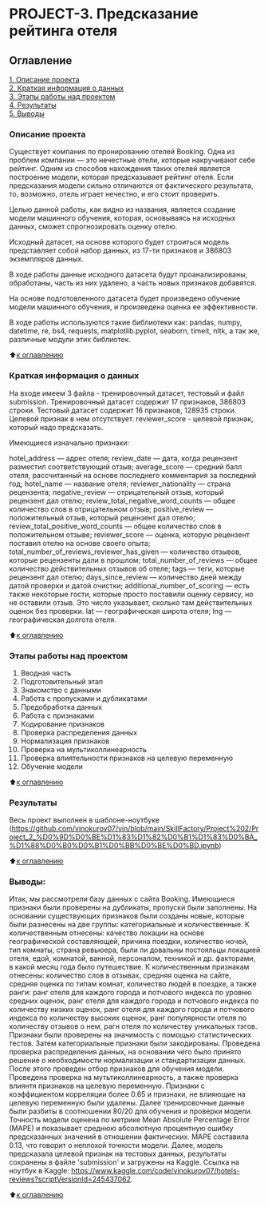 # PROJECT-3. Предсказание рейтинга отеля

## Оглавление  
[1. Описание проекта](README.md#Описание-проекта)  
[2. Краткая информация о данных](README.md#Краткая-информация-о-данных)  
[3. Этапы работы над проектом](README.md#Этапы-работы-над-проектом)  
[4. Результаты](README.md#Результаты)    
[5. Выводы](README.md#Выводы) 

### Описание проекта  

Существует компания по пронированию отелей Booking. Одна из проблем компании — это нечестные отели, которые накручивают себе рейтинг. Одним из способов нахождения таких отелей является построение модели, которая предсказывает рейтинг отеля. Если предсказания модели сильно отличаются от фактического результата, то, возможно, отель играет нечестно, и его стоит проверить.

Целью данной работы, как видно из названия, является создание модели машинного обучения, которая, основываясь на исходных данных, сможет спрогнозировать оценку отелю.

Исходный датасет, на основе которого будет строиться модель представляет собой набор данных, из 17-ти признаков и 386803 экземпляров данных.

В ходе работы данные исходного датасета будут проанализированы, обработаны, часть из них удалено, а часть новых признаков добавятся.

На основе подготовленного датасета будет произведено обучение модели машинного обучения, и произведена оценка ее эффективности.

В ходе работы используются такие библиотеки как: pandas, numpy, datetime, re, bs4, requests, matplotlib.pyplot, seaborn, timeit, nltk, а так же, различные модули этих библиотек.




:arrow_up:[к оглавлению](README.md#Оглавление)


### Краткая информация о данных

На входе имеем 3 файла - тренировочный датасет, тестовый и файл submission.
Тренировочный датасет содержит 17 признаков, 386803 строки.
Тестовый датасет содержит 16 признаков, 128935 строки. Целевой признак в нем отсутствует.
reviewer_score - целевой признак, который надо предсказать.

Имеющиеся изначально признаки:

hotel_address — адрес отеля;
review_date — дата, когда рецензент разместил соответствующий отзыв;
average_score — средний балл отеля, рассчитанный на основе последнего комментария за последний год;
hotel_name — название отеля;
reviewer_nationality — страна рецензента;
negative_review — отрицательный отзыв, который рецензент дал отелю;
review_total_negative_word_counts — общее количество слов в отрицательном отзыв;
positive_review — положительный отзыв, который рецензент дал отелю;
review_total_positive_word_counts — общее количество слов в положительном отзыве;
reviewer_score — оценка, которую рецензент поставил отелю на основе своего опыта;
total_number_of_reviews_reviewer_has_given — количество отзывов, которые рецензенты дали в прошлом;
total_number_of_reviews — общее количество действительных отзывов об отеле;
tags — теги, которые рецензент дал отелю;
days_since_review — количество дней между датой проверки и датой очистки;
additional_number_of_scoring — есть также некоторые гости, которые просто поставили оценку сервису, но не оставили отзыв. Это число указывает, сколько там действительных оценок без проверки.
lat — географическая широта отеля;
lng — географическая долгота отеля.
  
:arrow_up:[к оглавлению](README.md#Оглавление)


### Этапы работы над проектом  

1. Вводная часть
2. Подготовительный этап
3. Знакомство с данными
4. Работа с пропусками и дубликатами
5. Предобработка данных
6. Работа с признаками
7. Кодирование признаков
8. Проверка распределения данных
9. Нормализация признаков
10. Проверка на мультиколлинеарность
11. Проверка влиятельности признаков на целевую переменную
12. Обучение модели


:arrow_up:[к оглавлению](README.md#Оглавление)


### Результаты
Весь проект выполнен в шаблоне-ноутбуке (https://github.com/vinokurov07/vin/blob/main/SkillFactory/Project%202/Project_2_%D0%9D%D0%BE%D1%83%D1%82%D0%B1%D1%83%D0%BA_%D1%88%D0%B0%D0%B1%D0%BB%D0%BE%D0%BD.ipynb)


:arrow_up:[к оглавлению](README.md#Оглавление)


### Выводы:  

Итак, мы рассмотрели базу данных с сайта Booking. Имеющиеся признаки были проверены на дубликаты, пропуски были заполнены. На основании существующих признаков были созданы новые, которые были разнесены на две группы: категориальные и количественные. К количественным отнесены: качество локации на основе географической составляющей, причина поездки, количество ночей, тип комнаты, страна ревьюера, были ли довальны постояльцы локацией отеля, едой, комнатой, ванной, персоналом, техникой и др. факторами, в какой месяц года было путешествие. К количественным признакам отнесены: количество слов в отзывах, средняя оценка на сайте,  средняя оценка по типам комнат,  количество людей в поездке, а также ранги: ранг отеля для каждого города и потчового индекса по уровню средних оценок, ранг отеля для каждого города и потчового индекса по количеству низких оценок, ранг отеля для каждого города и потчового индекса по количеству высоких оценок, ранг популярности отеля по количеству отзывов о нем, рагн отеля по количеству уникальных тэгов. Признаки были проверены на значимость с помощью статистических тестов. Затем категориальные признаки были закодированы. Проведена проверка распределения данных, на основании чего было принято решение о необходимости нормализации и стандартизации данных. После этого проведен отбор признаков для обучения модели. Проведена проверка на мутьтиколлинеарность, а также проверка влиянтя признаков на целевую переменную. Признаки с коэффициентом корреляции более 0.65 и признаки, не влияющие на целевую переменную были удалены. Далее тренировочные данные были разбиты в соотношении 80/20 для обучения и проверки модели. Точность модели оценена по метрике Mean Absolute Percentage Error (MAPE) и показывает среднюю абсолютную процентную ошибку предсказанных значений в отношении фактических. MAPE составила 0.13, что говорит о неплохой точности модели.
Далее, модель предсказала целевой признак на тестовых данных, результаты сохранены в файле 'submission' и загружены на Kaggle. Ссылка на ноутбук в Kaggle: https://www.kaggle.com/code/vinokurov07/hotels-reviews?scriptVersionId=245437062.

:arrow_up:[к оглавлению](README.md#Оглавление)

